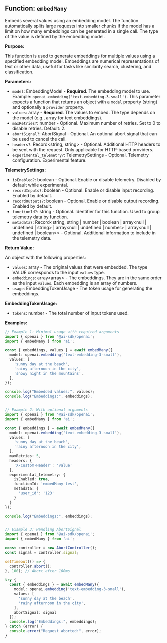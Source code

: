 ## Function: `embedMany`

Embeds several values using an embedding model. The function automatically splits large requests into smaller chunks if the model has a limit on how many embeddings can be generated in a single call.  The type of the value is defined by the embedding model.

**Purpose:**

This function is used to generate embeddings for multiple values using a specified embedding model. Embeddings are numerical representations of text or other data, useful for tasks like similarity search, clustering, and classification.

**Parameters:**

* `model`: EmbeddingModel - **Required**. The embedding model to use.  Example: `openai.embedding('text-embedding-3-small')`.  This parameter expects a function that returns an object with a `model` property (string) and optionally a `provider` property.
* `values`: array<VALUE> - **Required**. The values to embed. The type depends on the model (e.g., array<string> for text embeddings).
* `maxRetries?`: number - Optional. Maximum number of retries. Set to 0 to disable retries. Default: 2.
* `abortSignal?`: AbortSignal - Optional. An optional abort signal that can be used to cancel the call.
* `headers?`: Record<string, string> - Optional. Additional HTTP headers to be sent with the request. Only applicable for HTTP-based providers.
* `experimental_telemetry?`: TelemetrySettings - Optional. Telemetry configuration. Experimental feature.

**TelemetrySettings:**

* `isEnabled?`: boolean - Optional. Enable or disable telemetry. Disabled by default while experimental.
* `recordInputs?`: boolean - Optional. Enable or disable input recording. Enabled by default.
* `recordOutputs?`: boolean - Optional. Enable or disable output recording. Enabled by default.
* `functionId?`: string - Optional. Identifier for this function. Used to group telemetry data by function.
* `metadata?`: Record<string, string | number | boolean | array<null | undefined | string> | array<null | undefined | number> | array<null | undefined | boolean>> - Optional. Additional information to include in the telemetry data.


**Return Value:**

An object with the following properties:

* `values`: array<VALUE> - The original values that were embedded. The type VALUE corresponds to the input `values` type.
* `embeddings`: array<array<number>> - The embeddings. They are in the same order as the input `values`. Each embedding is an array of numbers.
* `usage`: EmbeddingTokenUsage - The token usage for generating the embeddings.

**EmbeddingTokenUsage:**

* `tokens`: number - The total number of input tokens used.

**Examples:**

```typescript
// Example 1: Minimal usage with required arguments
import { openai } from '@ai-sdk/openai';
import { embedMany } from 'ai';

const { embeddings, values } = await embedMany({
  model: openai.embedding('text-embedding-3-small'),
  values: [
    'sunny day at the beach',
    'rainy afternoon in the city',
    'snowy night in the mountains',
  ],
});

console.log("Embedded values:", values);
console.log("Embeddings:", embeddings);


// Example 2: With optional arguments
import { openai } from '@ai-sdk/openai';
import { embedMany } from 'ai';

const { embeddings } = await embedMany({
  model: openai.embedding('text-embedding-3-small'),
  values: [
    'sunny day at the beach',
    'rainy afternoon in the city',
  ],
  maxRetries: 5,
  headers: {
    'X-Custom-Header': 'value'
  },
  experimental_telemetry: {
    isEnabled: true,
    functionId: 'embedMany-test',
    metadata: {
      'user_id': '123'
    }
  }
});

console.log("Embeddings:", embeddings);


// Example 3: Handling AbortSignal
import { openai } from '@ai-sdk/openai';
import { embedMany } from 'ai';

const controller = new AbortController();
const signal = controller.signal;

setTimeout(() => {
  controller.abort();
}, 100); // Abort after 100ms

try {
  const { embeddings } = await embedMany({
    model: openai.embedding('text-embedding-3-small'),
    values: [
      'sunny day at the beach',
      'rainy afternoon in the city',
    ],
    abortSignal: signal
  });
  console.log("Embeddings:", embeddings);
} catch (error) {
  console.error("Request aborted:", error);
}

```
